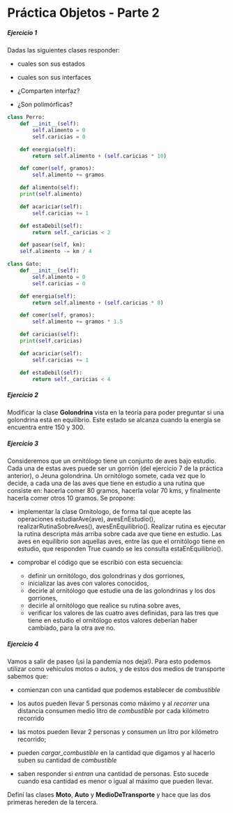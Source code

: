 # **Práctica Objetos - Parte 2**

##### **Ejercicio 1**
Dadas las siguientes clases responder:
* cuales son sus estados

* cuales son sus interfaces

* ¿Comparten interfaz?

* ¿Son polimórficas?


```python
class Perro:
    def __init__(self):
        self.alimento = 0
        self.caricias = 0

    def energia(self):
        return self.alimento + (self.caricias * 10)

    def comer(self, gramos):
        self.alimento += gramos

    def alimento(self):
	print(self.alimento)

    def acariciar(self):
        self.caricias += 1

    def estaDebil(self):
        return self._caricias < 2

    def pasear(self, km):
	self.alimento -= km / 4

class Gato:
    def __init__(self):
        self.alimento = 0
        self.caricias = 0

    def energia(self):
        return self.alimento + (self.caricias * 8)

    def comer(self, gramos):
        self.alimento += gramos * 1.5

    def caricias(self):
	print(self.caricias)

    def acariciar(self):
        self.caricias += 1

    def estaDebil(self):
        return self._caricias < 4
```


##### **Ejercicio 2**
Modificar la clase **Golondrina** vista en la teoría para poder preguntar si una golondrina está en equilibrio. Este estado se alcanza cuando la energía se encuentra entre 150 y 300.


##### **Ejercicio 3** 
Consideremos que un ornitólogo tiene un conjunto de aves bajo estudio. Cada una de estas aves puede ser un gorrión (del ejercicio 7 de la práctica anterior), o Jeuna golondrina. Un ornitólogo somete, cada vez que lo decide, a cada una de las aves que tiene en estudio a una rutina que consiste en: hacerla comer 80 gramos, hacerla volar 70 kms, y finalmente hacerla comer otros 10 gramos.
Se propone:

* implementar la clase Ornitologo, de forma tal que acepte las operaciones estudiarAve(ave), avesEnEstudio(), realizarRutinaSobreAves(), avesEnEquilibrio(). Realizar rutina es ejecutar la rutina descripta más arriba sobre cada ave que tiene en estudio. Las aves en equilibrio son aquellas aves, entre las que el ornitólogo tiene en estudio, que responden True cuando se les consulta estaEnEquilibrio().

* comprobar el código que se escribió con esta secuencia:
	* definir un ornitólogo, dos golondrinas y dos gorriones,
	* inicializar las aves con valores conocidos,
	* decirle al ornitólogo que estudie una de las golondrinas y los dos gorriones,
	* decirle al ornitólogo que realice su rutina sobre aves,
	* verificar los valores de las cuatro aves definidas, para las tres que tiene en estudio el ornitólogo estos valores deberían haber cambiado, para la otra ave no.


##### **Ejercicio 4**
Vamos a salir de paseo (¡si la pandemia nos deja!). Para esto podemos utilizar como vehículos motos o autos, y de estos dos medios de transporte sabemos que:

* comienzan con una cantidad que podemos establecer de _combustible_

* los autos pueden llevar 5 personas como máximo y al _recorrer_ una distancia consumen medio litro de _combustible_ por cada kilómetro recorrido


* las motos pueden llevar 2 personas y consumen un litro por kilómetro recorrido;

* pueden *cargar_combustible* en la cantidad que digamos y al hacerlo suben su cantidad de _combustible_


* saben responder si _entran_ una cantidad de personas. Esto sucede cuando esa cantidad es menor o igual al máximo que pueden llevar.

Definí las clases **Moto**, **Auto** y **MedioDeTransporte** y hace que las dos primeras hereden de la tercera.
